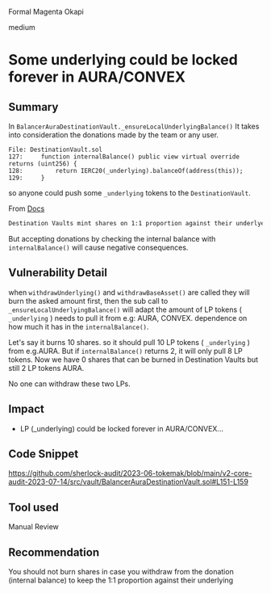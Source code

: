 Formal Magenta Okapi

medium

# Some underlying could be locked forever in AURA/CONVEX
## Summary

In `BalancerAuraDestinationVault._ensureLocalUnderlyingBalance()`
It takes into consideration the donations made by the team or any user.

```solidity
File: DestinationVault.sol
127:     function internalBalance() public view virtual override returns (uint256) {
128:         return IERC20(_underlying).balanceOf(address(this));
129:     }

```
so anyone could push some `_underlying` tokens to the `DestinationVault`.

From [Docs](https://github.com/sherlock-audit/2023-06-tokemak/blob/main/v2-core-audit-2023-07-14/src/vault/README.md#destination-vaults)
```diff
Destination Vaults mint shares on 1:1 proportion against their underlyer and they're priced in terms of Vault's "base asset".
```
But accepting donations by checking the internal balance with `internalBalance()` will cause negative consequences.

## Vulnerability Detail

when `withdrawUnderlying()` and `withdrawBaseAsset()` are called they will burn the asked amount first, then the sub call to `_ensureLocalUnderlyingBalance()` will adapt the amount of LP tokens ( `_underlying` ) needs to pull it from e.g: AURA, CONVEX. dependence on how much it has in the `internalBalance()`.

Let's say it burns 10 shares. so it should pull 10 LP tokens ( `_underlying` ) from e.g.AURA.
But if `internalBalance()` returns 2, it will only pull 8 LP tokens.
Now we have 0 shares that can be burned in Destination Vaults but still 2 LP tokens AURA.

No one can withdraw these two LPs.

## Impact
- LP (_underlying) could be locked forever in AURA/CONVEX...

## Code Snippet

https://github.com/sherlock-audit/2023-06-tokemak/blob/main/v2-core-audit-2023-07-14/src/vault/BalancerAuraDestinationVault.sol#L151-L159

## Tool used

Manual Review

## Recommendation

You should not burn shares in case you withdraw from the donation (internal balance) to keep the 1:1 proportion against their underlying